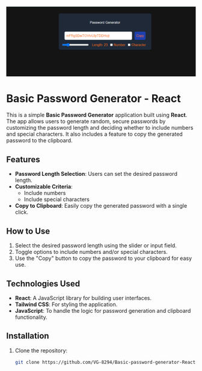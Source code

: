 ![Project Screenshot](./images/project%20ss.png)

# Basic Password Generator - React

This is a simple **Basic Password Generator** application built using **React**. The app allows users to generate random, secure passwords by customizing the password length and deciding whether to include numbers and special characters. It also includes a feature to copy the generated password to the clipboard.

## Features

- **Password Length Selection**: Users can set the desired password length.
- **Customizable Criteria**:
  - Include numbers
  - Include special characters
- **Copy to Clipboard**: Easily copy the generated password with a single click.

## How to Use

1. Select the desired password length using the slider or input field.
2. Toggle options to include numbers and/or special characters.
4. Use the "Copy" button to copy the password to your clipboard for easy use.

## Technologies Used

- **React**: A JavaScript library for building user interfaces.
- **Tailwind CSS**: For styling the application.
- **JavaScript**: To handle the logic for password generation and clipboard functionality.

## Installation

1. Clone the repository:

   ```bash
   git clone https://github.com/VG-8294/Basic-password-generator-React.git
